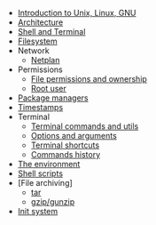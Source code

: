 - [Introduction to Unix, Linux, GNU](introduction.md)
- [Architecture](architecture.md)
- [Shell and Terminal](shell.md)
- [Filesystem](filesystem.md)
- Network
  - [Netplan](network/netplan/index.md)
- Permissions
  - [File permissions and ownership](permissions/file_permissions.md)
  - [Root user](permissions/root.md)
- [Package managers](package_managers.md)
- [Timestamps](timestamps.md)
- Terminal
  - [Terminal commands and utils](terminal/commands/index.md)
  - [Options and arguments](terminal/options_and_arguments.md)
  - [Terminal shortcuts](terminal/shortcuts/index.md)
  - [Commands history](terminal/history.md)
- [The environment](environment/index.md)
- [Shell scripts](shell_scripts/index.md)
- [File archiving]
  - [tar](terminal/commands/tar.md)
  - [gzip/gunzip](terminal/commands/gzip.md)
- [Init system](init_system/index.md)
